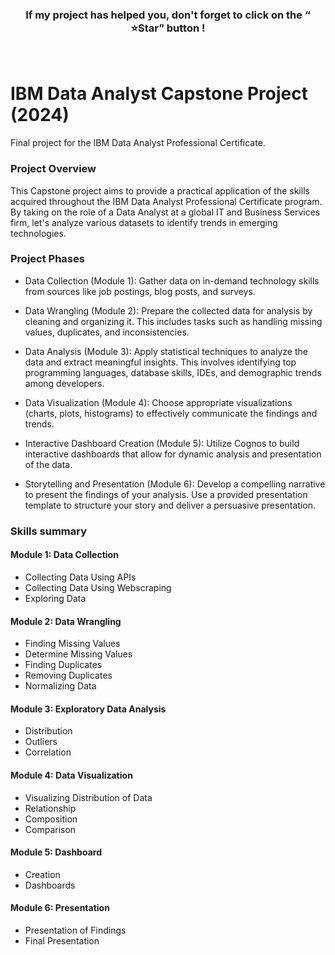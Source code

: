 <div align="center">
<h3>If my project has helped you, don't forget to click on the “ ⭐Star” button !</h3>
</div>
<br>

# IBM Data Analyst Capstone Project (2024)
Final project for the IBM Data Analyst Professional Certificate.

### Project Overview

This Capstone project aims to provide a practical application of the skills acquired throughout the IBM Data Analyst Professional Certificate program. 
By taking on the role of a Data Analyst at a global IT and Business Services firm, let's analyze various datasets to identify trends in emerging technologies.

### Project Phases

  * Data Collection (Module 1): 
        Gather data on in-demand technology skills from sources like job postings, blog posts, and surveys.
        
  * Data Wrangling (Module 2):
        Prepare the collected data for analysis by cleaning and organizing it. 
        This includes tasks such as handling missing values, duplicates, and inconsistencies.

  * Data Analysis (Module 3):
        Apply statistical techniques to analyze the data and extract meaningful insights. 
        This involves identifying top programming languages, database skills, IDEs, and demographic trends among developers.

  * Data Visualization (Module 4):
        Choose appropriate visualizations (charts, plots, histograms) to effectively communicate the findings and trends.

  * Interactive Dashboard Creation (Module 5):
        Utilize Cognos to build interactive dashboards that allow for dynamic analysis and presentation of the data.

  * Storytelling and Presentation (Module 6):
        Develop a compelling narrative to present the findings of your analysis. 
        Use a provided presentation template to structure your story and deliver a persuasive presentation.

### Skills summary

#### Module 1: Data Collection
 
* Collecting Data Using APIs
* Collecting Data Using Webscraping
* Exploring Data

#### Module 2: Data Wrangling
 
* Finding Missing Values
* Determine Missing Values
* Finding Duplicates
* Removing Duplicates
* Normalizing Data

#### Module 3: Exploratory Data Analysis

* Distribution
* Outliers
* Correlation

#### Module 4: Data Visualization

* Visualizing Distribution of Data
* Relationship
* Composition
* Comparison

#### Module 5: Dashboard

* Creation
* Dashboards

#### Module 6: Presentation

* Presentation of Findings
* Final Presentation
